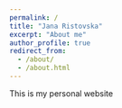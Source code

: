 ```yaml
---
permalink: /
title: "Jana Ristovska"
excerpt: "About me"
author_profile: true
redirect_from: 
  - /about/
  - /about.html
---
```


This is my personal website

